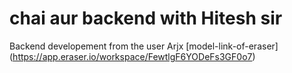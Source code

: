 # chai aur backend with Hitesh sir

Backend developement from the user Arjx
[model-link-of-eraser] (https://app.eraser.io/workspace/FewtlgF6YODeFs3GF0o7)